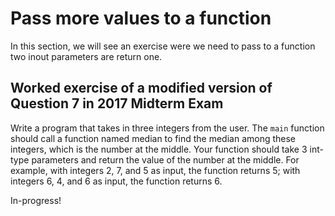 # Pass more values to a function

In this section, we will see an exercise were we need to pass to a function two inout parameters are return one.

## Worked exercise of a modified version of Question 7 in 2017 Midterm Exam

Write a program that takes in three integers from the user. The `main` function should call a function named median to find the median among these integers, which is the number at the middle. Your function should take 3 int-type parameters and return the value of the number at the middle. For example, with integers $2$, $7$, and $5$ as input, the function returns 5; with integers $6$, $4$, and $6$ as input, the function returns $6$.

In-progress!